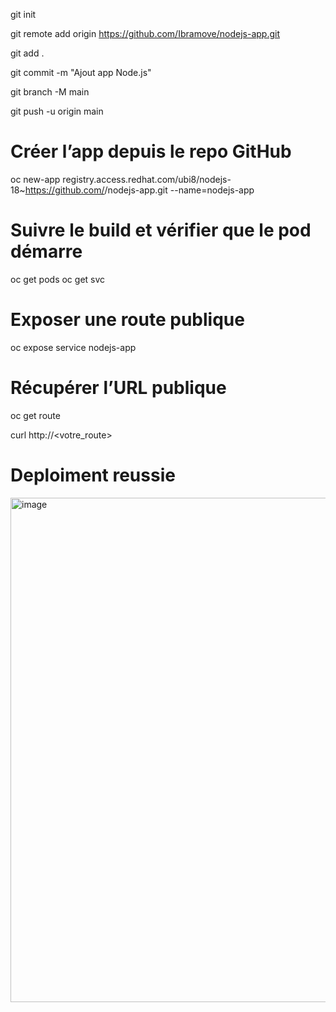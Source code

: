 git init

git remote add origin https://github.com/Ibramove/nodejs-app.git

git add .

git commit -m "Ajout app Node.js"

git branch -M main

git push -u origin main


# Créer l’app depuis le repo GitHub
oc new-app registry.access.redhat.com/ubi8/nodejs-18~https://github.com/<user>/nodejs-app.git --name=nodejs-app

# Suivre le build et vérifier que le pod démarre
oc get pods
oc get svc

# Exposer une route publique
oc expose service nodejs-app

# Récupérer l’URL publique
oc get route


curl http://<votre_route>


# Deploiment reussie


<img width="3198" height="807" alt="image" src="https://github.com/user-attachments/assets/0555a5f9-88a0-440e-ac20-89f07ae9806c" />


